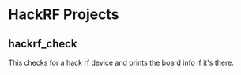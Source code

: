 HackRF Projects
===============


hackrf_check
------------

This checks for a hack rf device and prints the board info if it's there.
